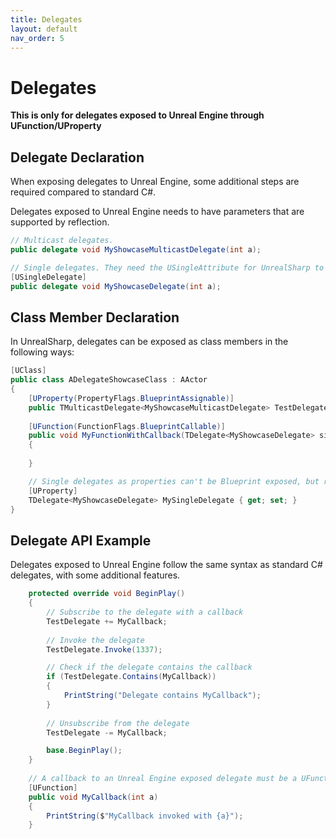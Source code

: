```yaml
---
title: Delegates
layout: default
nav_order: 5
---
```

# Delegates

**This is only for delegates exposed to Unreal Engine through UFunction/UProperty**

## Delegate Declaration

When exposing delegates to Unreal Engine, some additional steps are required compared to standard C#.

Delegates exposed to Unreal Engine needs to have parameters that are supported by reflection.

```c#
// Multicast delegates.
public delegate void MyShowcaseMulticastDelegate(int a);

// Single delegates. They need the USingleAttribute for UnrealSharp to generate the correct glue to communicate with C++.
[USingleDelegate]
public delegate void MyShowcaseDelegate(int a);
```

## Class Member Declaration

In UnrealSharp, delegates can be exposed as class members in the following ways:

```c#
[UClass]
public class ADelegateShowcaseClass : AActor
{
    [UProperty(PropertyFlags.BlueprintAssignable)]
    public TMulticastDelegate<MyShowcaseMulticastDelegate> TestDelegate { get; set; }
    
    [UFunction(FunctionFlags.BlueprintCallable)]
    public void MyFunctionWithCallback(TDelegate<MyShowcaseDelegate> singleDelegate)
    {
        
    }

    // Single delegates as properties can't be Blueprint exposed, but reflection exposed. Unreal Engine limitation.
    [UProperty]
    TDelegate<MyShowcaseDelegate> MySingleDelegate { get; set; }
}
```

## Delegate API Example

Delegates exposed to Unreal Engine follow the same syntax as standard C# delegates, with some additional features.

```c#
    protected override void BeginPlay()
    {
        // Subscribe to the delegate with a callback
        TestDelegate += MyCallback;
        
        // Invoke the delegate
        TestDelegate.Invoke(1337);

        // Check if the delegate contains the callback
        if (TestDelegate.Contains(MyCallback))
        {
            PrintString("Delegate contains MyCallback");
        }
        
        // Unsubscribe from the delegate
        TestDelegate -= MyCallback;

        base.BeginPlay();
    }
    
    // A callback to an Unreal Engine exposed delegate must be a UFunction.
    [UFunction]
    public void MyCallback(int a)
    {
        PrintString($"MyCallback invoked with {a}");
    }
```











